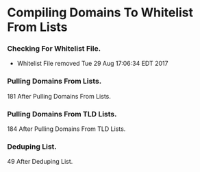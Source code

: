 # Compiling Domains To Whitelist From Lists

### Checking For Whitelist File.
* Whitelist File removed Tue 29 Aug 17:06:34 EDT 2017
### Pulling Domains From Lists.
181 After Pulling Domains From Lists.
### Pulling Domains From TLD Lists.
184 After Pulling Domains From TLD Lists.
### Deduping List.
49 After Deduping List.
